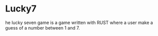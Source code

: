 # Lucky7
he lucky seven game is a game written with RUST where a user make a guess of a number between 1 and 7.
